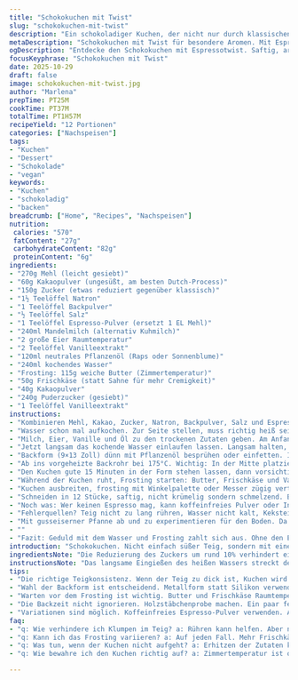 ```yaml
---
title: "Schokokuchen mit Twist"
slug: "schokokuchen-mit-twist"
description: "Ein schokoladiger Kuchen, der nicht nur durch klassischen Kakao besticht, sondern mit Espresso-Pulver eine subtile Bitternote erhält. Leicht veränderte Mengen sorgen für eine fluffigere Textur; weniger Zucker, dafür etwas Mandelmilch statt Kuhmilch - so wird der Kuchen saftiger und verträgt auch eine kleine vegane Anpassung. Mit einem simplen Quirl oder Handmixer entsteht der Teig schnell, während das langsame Unterrühren von heißem Wasser die Zutaten richtig verbindet ohne Klümpchen. Der Guss aus Buttercreme bekommt statt Sahne einen Hauch Frischkäse für Cremigkeit. Details zu Backzeiten, Konsistenz und Problemlösungen fangen nerviges Austrocknen ein. Für zwischendurch, wenn die Lust auf dunkle Schokolade da ist, aber mit einem individuellen Kick."
metaDescription: "Schokokuchen mit Twist für besondere Aromen. Mit Espresso und Mandelmilch - saftig und schokoladig. Ein Genuss für Kaffeeliebhaber und Schokoladenfans."
ogDescription: "Entdecke den Schokokuchen mit Espressotwist. Saftig, aromatisch, und unkompliziert. Der perfekte Kuchen für jeden Anlass."
focusKeyphrase: "Schokokuchen mit Twist"
date: 2025-10-29
draft: false
image: schokokuchen-mit-twist.jpg
author: "Marlena"
prepTime: PT25M
cookTime: PT37M
totalTime: PT1H57M
recipeYield: "12 Portionen"
categories: ["Nachspeisen"]
tags:
- "Kuchen"
- "Dessert"
- "Schokolade"
- "vegan"
keywords:
- "Kuchen"
- "schokoladig"
- "backen"
breadcrumb: ["Home", "Recipes", "Nachspeisen"]
nutrition: 
 calories: "570"
 fatContent: "27g"
 carbohydrateContent: "82g"
 proteinContent: "6g"
ingredients:
- "270g Mehl (leicht gesiebt)"
- "60g Kakaopulver (ungesüßt, am besten Dutch-Process)"
- "150g Zucker (etwas reduziert gegenüber klassisch)"
- "1½ Teelöffel Natron"
- "1 Teelöffel Backpulver"
- "½ Teelöffel Salz"
- "1 Teelöffel Espresso-Pulver (ersetzt 1 EL Mehl)"
- "240ml Mandelmilch (alternativ Kuhmilch)"
- "2 große Eier Raumtemperatur"
- "2 Teelöffel Vanilleextrakt"
- "120ml neutrales Pflanzenöl (Raps oder Sonnenblume)"
- "240ml kochendes Wasser"
- "Frosting: 115g weiche Butter (Zimmertemperatur)"
- "50g Frischkäse (statt Sahne für mehr Cremigkeit)"
- "40g Kakaopulver"
- "240g Puderzucker (gesiebt)"
- "1 Teelöffel Vanilleextrakt"
instructions:
- "Kombinieren Mehl, Kakao, Zucker, Natron, Backpulver, Salz und Espresso-Pulver in der Rührschüssel. Nicht einfach reinschütten, sondern ordentlich mit einem Schneebesen vermengen. So gibt's kein Klümpchen später."
- "Wasser schon mal aufkochen. Zur Seite stellen, muss richtig heiß sein, bringt die Feuchtigkeit und Struktur im Teig."
- "Milch, Eier, Vanille und Öl zu den trockenen Zutaten geben. Am Anfang nur kurz auf niedriger Stufe mit Handmixer oder Schneebesen verrühren, gerade so, dass alles sich dreht. Nichts austrocknen lassen oder zu viel rühren, sonst wird der Kuchen zäh."
- "Jetzt langsam das kochende Wasser einlaufen lassen. Langsam halten, während die Maschine läuft. Das macht den Teig dünnflüssig und „bricht“ die Mischung auf. Teig wird von selbst glänzend, dafür die richtige Stufe finden, nicht zu rasant."
- "Backform (9×13 Zoll) dünn mit Pflanzenöl besprühen oder einfetten. Ich mag die Spray-Version, spart klebriges Schrubben. Teig einfüllen, Oberfläche glatt streichen. Nicht zu viel rumrühren danach, sonst fallen Luftblasen zusammen."
- "Ab ins vorgeheizte Backrohr bei 175°C. Wichtig: In der Mitte platzieren, Backerfahrung hilft hier. Nach ca. 35 Minuten die Holzstäbchenprobe machen. Ein Zahnstocher muss mit wenigen Krümeln rauskommen, keine feuchte Teigspitze!"
- "Den Kuchen gute 15 Minuten in der Form stehen lassen, dann vorsichtig auf ein Gitter stürzen. Komplett auskühlen lassen; warm Frosting drauf schmieren macht öfter Probleme mit Schmelzen und Rutschgefahr."
- "Während der Kuchen ruht, Frosting starten: Butter, Frischkäse und Vanille langsam mit Handmixer schlagen. Nicht überdrehen, sonst flüssig. Kakaopulver nach und nach einsieben, dann abwechselnd Puderzucker und noch in kleinen Portionen Frischkäse oder Butter, bis eine fluffige, dicke Creme entsteht."
- "Kuchen ausbreiten, frosting mit Winkelpalette oder Messer zügig verteilen. Meistens ist der Rand trocken, unten anfassen, Finger in krümelig-explosiver Zone hilft manchmal mehr als Messer."
- "Schneiden in 12 Stücke, saftig, nicht krümelig sondern schmelzend. Bleibt bei Zimmertemperatur ein oder zwei Tage frisch. Kühl stellen mindert Aromen."
- "Noch was: Wer keinen Espresso mag, kann koffeinfreies Pulver oder Instant-Kaffee nehmen. Gemüseöl ersetzt durch geschmolzene Butter geht auch, gibt mehr Geschmack, aber Kuchen wird schwerer."
- "Fehlerquellen? Teig nicht zu lang rühren, Wasser nicht kalt, Keksteig nicht überbacken, denn der trocknet aus. Backform am besten Metall, kein Silikon; Silikon führt oft zu ungleichmäßigem Backergebnis."
- "Mit gusseiserner Pfanne ab und zu experimentieren für den Boden. Da entwickelt sich Kruste, die wirklich knusprig wird. Übungssache, passt aber nicht für diesen Cake direkt."
- ""
- "Fazit: Geduld mit dem Wasser und Frosting zahlt sich aus. Ohne den Espresso schmeckt’s auch gut, aber eben blasser. Das war für mich die größte Überraschung – kleiner Kick, große Wirkung."
introduction: "Schokokuchen. Nicht einfach süßer Teig, sondern mit einem echten Twist: etwas Espresso in der Mischung. Habe ich beim letzten Backen gelernt – gibt diesen überraschend tiefen Geschmack ohne Kaffee zu dominant zu machen. Mandelmilch macht den Kuchen zudem etwas saftiger, fällt kaum auf, ist aber tricky, weil sie weniger Fett hat – deswegen mehr Öl rein. Köcheln, rühren, mischen – Timing entscheidend. Zu viel Zucker oder Backzeit, und alles ist nur noch eine trockene Masse. Beim Frosting hab ich Frischkäse ausprobiert statt Sahne – Geduld gefragt, bis es fluffig wird. Herauskommt ein Kuchen, der geruchlich schon den ganzen Raum einnimmt, mit leichter Bitternote und samtiger Oberfläche. So schmeckt großes Backen, ohne viel Firlefanz, aber mit Fingerspitzengefühl."
ingredientsNote: "Die Reduzierung des Zuckers um rund 10% verhindert eine zu starke Süße und lässt die Schokolade mehr zur Geltung kommen. Die Zugabe von Espresso-Pulver ist ein kleiner, aber nützlicher Unterschied – schmeckt man kaum als Kaffee, sorgt aber für Tiefe. Mandelmilch ein guter Ersatz für Kuhmilch; sollte möglichst ungesüßt sein, sonst wird der Teig zu kompliziert. Pflanzenöl wird eher bevorzugt, weil es den Teig feucht hält und der Geschmack neutral ist. Beim Kakao unbedingt Dutch-Process nehmen, das macht den Kuchen dunkler und aromatischer. Für das Frosting sorgt Frischkäse für Cremigkeit. Einfach Butter und Frischkäse mit Puderzucker und Vanille langsam schlagen, so vermeidet man Klümpchen und eine zu flüssige Konsistenz. Sollte alles Raumtemperatur haben, sonst kühlt die Butter zu schnell aus und das Frosting wird krümelig."
instructionsNote: "Das langsame Eingießen des heißen Wassers streckt den Teig und sorgt für die typische, leichte Krume im Kuchen. Wer das Wasser zu schnell oder kalt dazu gibt, riskiert Klumpen oder zähen Teig. Dabei vorsichtig rühren, nicht überdrehen. Der Kuchen sollte auch keinesfalls überbacken werden; Holzstäbchenprobe mit ein paar feuchten Krümeln ist der beste Indikator. Auskühlen ohne Abdeckung sonst zieht der Teig viel Feuchtigkeit aus der Luft. Beim Frosting essenziell, Butter und Frischkäse gut vorkommen zu lassen – Zimmertemperatur! Zwischendurch Puderzucker in Portionen hinzufügen für die Luftigkeit. Zu schnelles Einrühren bewirkt zu flüssige Creme. Kuchen erst ganz kalt einfetten, sonst verläuft es. Je rohzeitnaher die Zutaten, desto besser das Ergebnis. Auf Risse im Teig achten, die signalisieren meist zu hohe Hitze oder zu langes Backen. Perfekte Konsistenz entsteht erst mit Erfahrung, genau hinsehen und erfühlbar werden lassen. Mundgefühl, nicht nur Zeit."
tips:
- "Die richtige Teigkonsistenz. Wenn der Teig zu dick ist, Kuchen wird trocken. Kochendes Wasser langsam einrühren, sorgt für die perfekte Mischung. Einfache Zutaten gut vermengen. Klümpchenbildung verhindern."
- "Wahl der Backform ist entscheidend. Metallform statt Silikon verwenden. Silikon kann das Backergebnis negativ beeinflussen. Gleichmäßiges Backen ist wichtig für die Krume. Gusseiserne Pfanne probieren für eine knusprige Basis."
- "Warten vor dem Frosting ist wichtig. Butter und Frischkäse Raumtemperatur haben lassen. Ansonsten wird Frosting schnell zu flüssig. Langsam Puderzucker einarbeiten für die perfekte Cremigkeit."
- "Die Backzeit nicht ignorieren. Holzstäbchenprobe machen. Ein paar feuchte Krümel sollten dranbleiben. Mit diesen simplen Methoden wird der Kuchen nie zu trocken. Achte auf Farben und Gerüche als Indikatoren."
- "Variationen sind möglich. Koffeinfreies Espresso-Pulver verwenden. Alternativen zur Mandelmilch sind immer bereit. Anstelle von Öl geschmolzene Butter nutzen für den volleren Geschmack. Teig bleibt dennoch saftig."
faq:
- "q: Wie verhindere ich Klumpen im Teig? a: Rühren kann helfen. Aber nicht zu lange, das macht zäh. Trockene Zutaten gut vermengen vor Flüssigkeit."
- "q: Kann ich das Frosting variieren? a: Auf jeden Fall. Mehr Frischkäse für Cremigkeit oder verschiedene Aromen. Vanilleextrakt, Zimt hinzufügen. Einfach ausprobieren."
- "q: Was tun, wenn der Kuchen nicht aufgeht? a: Erhitzen der Zutaten kann manchmal helfen. Ist das Backpulver frisch? Dann eventuell zu lang gebacken. Holzmesserprobe hilft hier."
- "q: Wie bewahre ich den Kuchen richtig auf? a: Zimmertemperatur ist okay für 1-2 Tage. Kühl lagern mindert Aromen. In Tuch einwickeln oder unter einer Haube halten für optimale Frische."

---
```


